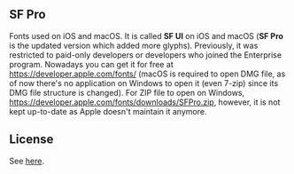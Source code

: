 ## SF Pro
Fonts used on iOS and macOS. It is called **SF UI** on iOS and macOS (**SF Pro** is the updated version which added more glyphs). Previously, it was restricted to paid-only developers or developers who joined the Enterprise program. Nowadays you can get it for free at https://developer.apple.com/fonts/ (macOS is required to open DMG file, as of now there's no application on Windows to open it (even 7-zip) since its DMG file structure is changed). For ZIP file to open on Windows, https://developer.apple.com/fonts/downloads/SFPro.zip, however, it is not kept up-to-date as Apple doesn't maintain it anymore.

## License
See [here](../README.md#license).

